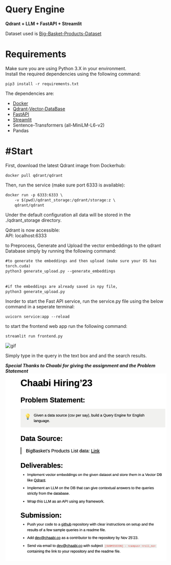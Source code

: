 # Query Engine

**Qdrant + LLM + FastAPI + Streamlit**


Dataset used is [Big-Basket-Products-Dataset](https://chaabiv2.s3.ap-south-1.amazonaws.com/hiring/bigBasketProducts.csv)

# Requirements
Make sure you are using Python 3.X in your environment.\
Install the required dependencies using the following command:
```
pip3 install -r requirements.txt
```
The dependencies are:
* [Docker](https://docs.docker.com/get-docker/)
* [Qdrant-Vector-DataBase](https://qdrant.tech/)
* [FastAPI](https://fastapi.tiangolo.com/)
* [Streamlit](https://streamlit.io/)
* Sentence-Transformers (all-MiniLM-L6-v2)
* Pandas


# #Start
First, download the latest Qdrant image from Dockerhub:

```
docker pull qdrant/qdrant
```

Then, run the service (make sure port 6333 is available):

```
docker run -p 6333:6333 \
    -v $(pwd)/qdrant_storage:/qdrant/storage:z \
    qdrant/qdrant
```

Under the default configuration all data will be stored in the ./qdrant_storage directory.

Qdrant is now accessible:\
API: localhost:6333

to Preprocess, Generate and Upload the vector embeddings to the qdrant Database simply by running the following command:
```
#to generate the embeddings and then upload (make sure your OS has torch.cuda)
python3 generate_upload.py --generate_embeddings


#if the embeddings are already saved in npy file,
python3 generate_upload.py
```


Inorder to start the Fast API service, run the service.py file using the below command in a seperate terminal:

```
uvicorn service:app --reload  
```


to start the frontend web app run the following command:
```
streamlit run frontend.py
```
![gif](streamlit-preview.gif)

Simply type in the query in the text box and and the search results.

***Special Thanks to Chaabi for giving the assignment and the Problem Statement***
![Problem-Statement](Assignment.png)
